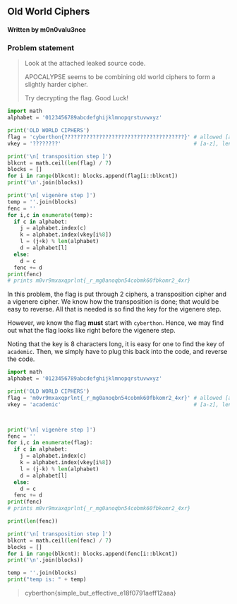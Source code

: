 ## Old World Ciphers
#### Written by m0n0valu3nce

### __Problem statement__
> Look at the attached leaked source code.
>
> APOCALYPSE seems to be combining old world ciphers to form a slightly harder cipher.
>
>  Try decrypting the flag. Good Luck!

```py
import math
alphabet = '0123456789abcdefghijklmnopqrstuvwxyz'

print('OLD WORLD CIPHERS')
flag = 'cyberthon{??????????????????????????????????????}' # allowed [a-z][0-9]{}_
vkey = '????????'                                          # [a-z], len(vkey) = 8

print('\n[ transposition step ]')
blkcnt = math.ceil(len(flag) / 7)
blocks = []
for i in range(blkcnt): blocks.append(flag[i::blkcnt])
print('\n'.join(blocks))

print('\n[ vigenère step ]')
temp = ''.join(blocks)
fenc = ''
for i,c in enumerate(temp):
  if c in alphabet:
    j = alphabet.index(c)
    k = alphabet.index(vkey[i%8])
    l = (j+k) % len(alphabet)
    d = alphabet[l]
  else:
    d = c
  fenc += d
print(fenc) 
# prints m0vr9mxaxqprlnt{_r_mg0anoqbn54cobmk60fbkomr2_4xr}
```

In this problem, the flag is put through 2 ciphers, a transposition cipher and a vigenere cipher. We know how the transposition is done; that would be easy to reverse. All that is needed is so find the key for the vigenere step. 

However, we know the flag **must** start with `cyberthon`. Hence, we may find out what the flag looks like right before the vigenere step. 

Noting that the key is 8 characters long, it is easy for one to find the key of `academic`. Then, we simply have to plug this back into the code, and reverse the code.

```py
import math
alphabet = '0123456789abcdefghijklmnopqrstuvwxyz'

print('OLD WORLD CIPHERS')
flag = 'm0vr9mxaxqprlnt{_r_mg0anoqbn54cobmk60fbkomr2_4xr}' # allowed [a-z][0-9]{}_
vkey = 'academic'                                          # [a-z], len(vkey) = 8



print('\n[ vigenère step ]')
fenc = ''
for i,c in enumerate(flag):
  if c in alphabet:
    j = alphabet.index(c)
    k = alphabet.index(vkey[i%8])
    l = (j-k) % len(alphabet)
    d = alphabet[l]
  else:
    d = c
  fenc += d
print(fenc) 
# prints m0vr9mxaxqprlnt{_r_mg0anoqbn54cobmk60fbkomr2_4xr}

print(len(fenc))

print('\n[ transposition step ]')
blkcnt = math.ceil(len(fenc) / 7)
blocks = []
for i in range(blkcnt): blocks.append(fenc[i::blkcnt])
print('\n'.join(blocks))

temp = ''.join(blocks)
print("temp is: " + temp)
```

> cyberthon{simple_but_effective_e18f0791aeff12aaa}